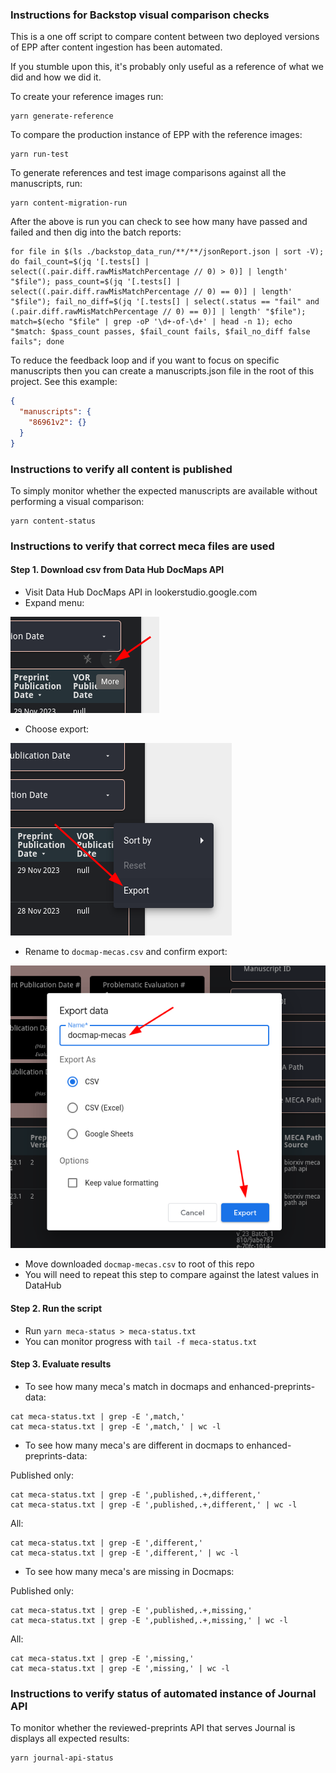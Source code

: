 ### Instructions for Backstop visual comparison checks

This is a one off script to compare content between two deployed versions of EPP after content ingestion has been automated.

If you stumble upon this, it's probably only useful as a reference of what we did and how we did it.

To create your reference images run:

```shell
yarn generate-reference
```

To compare the production instance of EPP with the reference images:

```shell
yarn run-test
```

To generate references and test image comparisons against all the manuscripts, run:

```shell
yarn content-migration-run
```

After the above is run you can check to see how many have passed and failed and then dig into the batch reports:

```shell
for file in $(ls ./backstop_data_run/**/**/jsonReport.json | sort -V); do fail_count=$(jq '[.tests[] | select((.pair.diff.rawMisMatchPercentage // 0) > 0)] | length' "$file"); pass_count=$(jq '[.tests[] | select((.pair.diff.rawMisMatchPercentage // 0) == 0)] | length' "$file"); fail_no_diff=$(jq '[.tests[] | select(.status == "fail" and (.pair.diff.rawMisMatchPercentage // 0) == 0)] | length' "$file"); match=$(echo "$file" | grep -oP '\d+-of-\d+' | head -n 1); echo "$match: $pass_count passes, $fail_count fails, $fail_no_diff false fails"; done
```

To reduce the feedback loop and if you want to focus on specific manuscripts then you can create a manuscripts.json file in the root of this project. See this example:

```json
{
  "manuscripts": {
    "86961v2": {}
  }
}
```

### Instructions to verify all content is published

To simply monitor whether the expected manuscripts are available without performing a visual comparison:

```shell
yarn content-status
```

### Instructions to verify that correct meca files are used

#### Step 1. Download csv from Data Hub DocMaps API

- Visit Data Hub DocMaps API in lookerstudio.google.com
- Expand menu:

![Expand menu](/README-files/docmap-mecas-1.png)

- Choose export:

![Choose export](/README-files/docmap-mecas-2.png)

- Rename to `docmap-mecas.csv` and confirm export:

![Rename and confirm export](/README-files/docmap-mecas-3.png)

- Move downloaded `docmap-mecas.csv` to root of this repo
- You will need to repeat this step to compare against the latest values in DataHub

#### Step 2. Run the script
- Run `yarn meca-status > meca-status.txt`
- You can monitor progress with `tail -f meca-status.txt`

#### Step 3. Evaluate results
- To see how many meca's match in docmaps and enhanced-preprints-data:

```shell
cat meca-status.txt | grep -E ',match,'
cat meca-status.txt | grep -E ',match,' | wc -l
```

- To see how many meca's are different in docmaps to enhanced-preprints-data:

Published only:
```shell
cat meca-status.txt | grep -E ',published,.+,different,'
cat meca-status.txt | grep -E ',published,.+,different,' | wc -l
```

All:
```shell
cat meca-status.txt | grep -E ',different,'
cat meca-status.txt | grep -E ',different,' | wc -l
```

- To see how many meca's are missing in Docmaps:

Published only:
```shell
cat meca-status.txt | grep -E ',published,.+,missing,'
cat meca-status.txt | grep -E ',published,.+,missing,' | wc -l
```

All:
```shell
cat meca-status.txt | grep -E ',missing,'
cat meca-status.txt | grep -E ',missing,' | wc -l
```

### Instructions to verify status of automated instance of Journal API

To monitor whether the reviewed-preprints API that serves Journal is displays all expected results:

```shell
yarn journal-api-status
```
